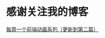# 感谢关注我的博客
[每周一个前端动画系列（更新到第二篇）](https://zhyjor.github.io/tags/%E6%AF%8F%E5%91%A8%E4%B8%80%E4%B8%AA%E5%89%8D%E7%AB%AF%E5%8A%A8%E7%94%BB/)


